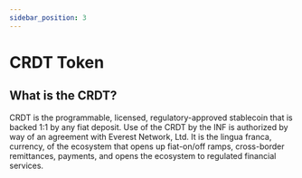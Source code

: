 ```yaml
---
sidebar_position: 3
---
```


# CRDT Token

## What is the CRDT?

CRDT is the programmable, licensed, regulatory-approved stablecoin that is backed 1:1 by any fiat deposit. Use of the CRDT by the INF is authorized by way of an agreement with Everest Network, Ltd. It is the lingua franca, currency, of the ecosystem that opens up fiat-on/off ramps, cross-border remittances, payments, and opens the ecosystem to regulated financial services.
